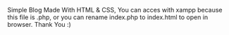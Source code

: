 Simple Blog Made With HTML & CSS, You can acces with xampp because this file is .php, or you can rename index.php to index.html to open in browser.
Thank You :)

